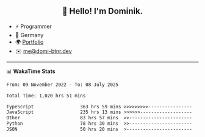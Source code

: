 <h2 align="center">👋 Hello! I'm Dominik.</h2>

- ⚡ Programmer
- 📍 Germany
- 🌍 [Portfolio](https://domi-btnr.dev)
- ✉️ [me@domi-btnr.dev](mailto://me@domi-btnr.dev)

---
📊 **WakaTime Stats**
<!--START_SECTION:waka-->

```txt
From: 09 November 2022 - To: 08 July 2025

Total Time: 1,020 hrs 51 mins

TypeScript                 363 hrs 59 mins >>>>>>>>>----------------   35.66 %
JavaScript                 235 hrs 13 mins >>>>>>-------------------   23.04 %
Other                      83 hrs 57 mins  >>-----------------------   08.22 %
Python                     78 hrs 30 mins  >>-----------------------   07.69 %
JSON                       50 hrs 20 mins  >------------------------   04.93 %
```

<!--END_SECTION:waka-->
